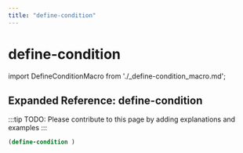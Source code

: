 ```yaml
---
title: "define-condition"
---
```


# define-condition

import DefineConditionMacro from './_define-condition_macro.md';

<DefineConditionMacro />

## Expanded Reference: define-condition

:::tip
TODO: Please contribute to this page by adding explanations and examples
:::

```lisp
(define-condition )
```
